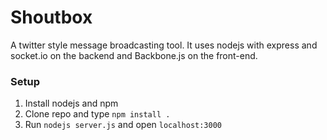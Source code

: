 Shoutbox
========

A twitter style message broadcasting tool. It uses nodejs with express and socket.io on the backend and Backbone.js on the front-end.

### Setup
1. Install nodejs and npm
2. Clone repo and type `npm install .`
3. Run `nodejs server.js` and open `localhost:3000`
